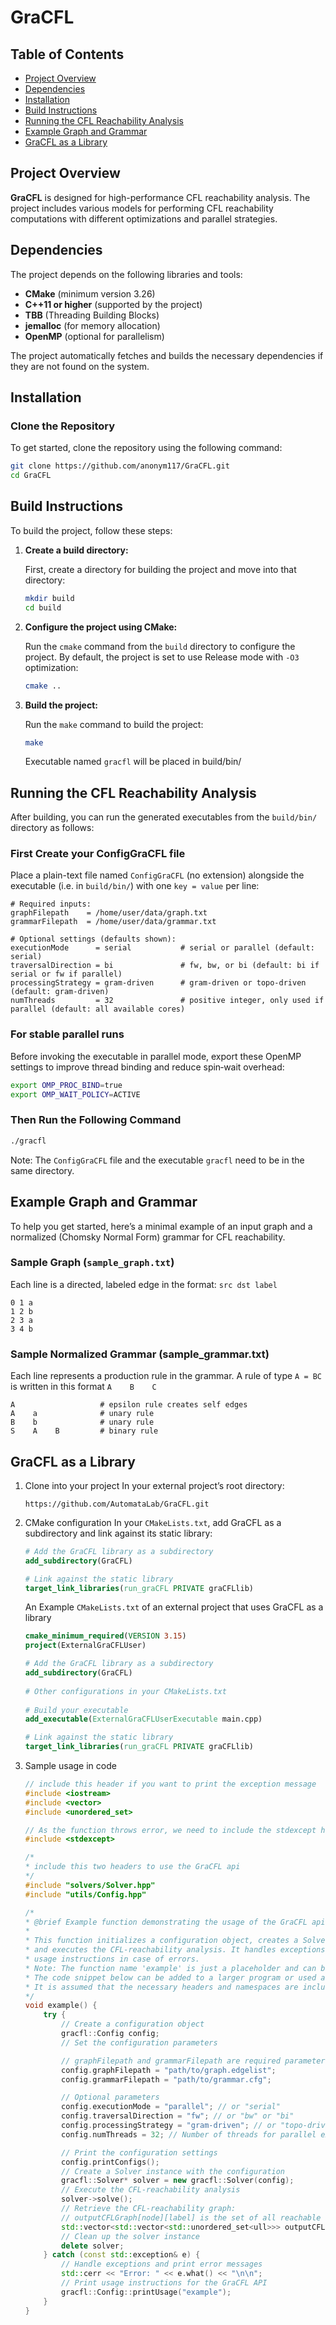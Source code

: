 # GraCFL

## Table of Contents
- [Project Overview](#project-overview)
- [Dependencies](#dependencies)
- [Installation](#installation)
- [Build Instructions](#build-instructions)
- [Running the CFL Reachability Analysis](#running-the-cfl-reachability-analysis)
- [Example Graph and Grammar](#example-graph-and-grammar)
- [GraCFL as a Library](#gracfl-as-a-library)

## Project Overview
**GraCFL** is designed for high-performance CFL reachability analysis. The project includes various models for performing CFL reachability computations with different optimizations and parallel strategies.

## Dependencies
The project depends on the following libraries and tools:

- **CMake** (minimum version 3.26)
- **C++11 or higher** (supported by the project)
- **TBB** (Threading Building Blocks)
- **jemalloc** (for memory allocation)
- **OpenMP** (optional for parallelism)

The project automatically fetches and builds the necessary dependencies if they are not found on the system.

## Installation

### Clone the Repository
To get started, clone the repository using the following command:

```bash
git clone https://github.com/anonym117/GraCFL.git
cd GraCFL
```

## Build Instructions

To build the project, follow these steps:

1. **Create a build directory:**

    First, create a directory for building the project and move into that directory:

    ```bash
    mkdir build
    cd build
    ```

2. **Configure the project using CMake:**

    Run the `cmake` command from the `build` directory to configure the project. By default, the project is set to use Release mode with `-O3` optimization:

    ```bash
    cmake ..
    ```
3. **Build the project:**

    Run the `make` command to build the project:
   
    ```bash
    make
    ```
    Executable named `gracfl` will be placed in build/bin/

## Running the CFL Reachability Analysis
After building, you can run the generated executables from the `build/bin/` directory as follows:

### First Create your ConfigGraCFL file

Place a plain-text file named  `ConfigGraCFL` (no extension) alongside the executable (i.e. in `build/bin/`) with one `key = value` per line:

```text
# Required inputs:
graphFilepath    = /home/user/data/graph.txt
grammarFilepath  = /home/user/data/grammar.txt

# Optional settings (defaults shown):
executionMode      = serial           # serial or parallel (default: serial)
traversalDirection = bi               # fw, bw, or bi (default: bi if serial or fw if parallel)
processingStrategy = gram-driven      # gram-driven or topo-driven (default: gram-driven)
numThreads         = 32               # positive integer, only used if parallel (default: all available cores)
```

### For stable parallel runs
Before invoking the executable in parallel mode, export these OpenMP settings to improve thread binding and reduce spin‐wait overhead:
```bash
export OMP_PROC_BIND=true
export OMP_WAIT_POLICY=ACTIVE
```

### Then Run the Following Command

```bash
./gracfl
```

Note: The `ConfigGraCFL` file and the executable `gracfl` need to be in the same directory.

## Example Graph and Grammar

To help you get started, here’s a minimal example of an input graph and a normalized (Chomsky Normal Form) grammar for CFL reachability.

### Sample Graph (`sample_graph.txt`)

Each line is a directed, labeled edge in the format: `src dst label`
```text
0 1 a
1 2 b
2 3 a
3 4 b
```

### Sample Normalized Grammar (sample_grammar.txt)
Each line represents a production rule in the grammar. A rule of type `A = BC` is written in this format `A    B    C`
```
A                   # epsilon rule creates self edges
A    a              # unary rule
B    b              # unary rule
S    A    B         # binary rule 
```

## GraCFL as a Library
1. Clone into your project
    In your external project’s root directory:
    ```text
    https://github.com/AutomataLab/GraCFL.git
    ```
2. CMake configuration
    In your `CMakeLists.txt`, add GraCFL as a subdirectory and link against its static library:
    ```cmake
    # Add the GraCFL library as a subdirectory
    add_subdirectory(GraCFL)
    ```
    ```cmake
    # Link against the static library
    target_link_libraries(run_graCFL PRIVATE graCFLlib)
    ```

    An Example `CMakeLists.txt` of an external project that uses GraCFL as a library
    ```cmake
    cmake_minimum_required(VERSION 3.15)
    project(ExternalGraCFLUser)
    
    # Add the GraCFL library as a subdirectory
    add_subdirectory(GraCFL)
  
    # Other configurations in your CMakeLists.txt
     
    # Build your executable
    add_executable(ExternalGraCFLUserExecutable main.cpp)
    
    # Link against the static library
    target_link_libraries(run_graCFL PRIVATE graCFLlib)
    ```
    
3. Sample usage in code

    ```cpp
    // include this header if you want to print the exception message
    #include <iostream>
    #include <vector>
    #include <unordered_set>
    
    // As the function throws error, we need to include the stdexcept header
    #include <stdexcept>
    
    /*
    * include this two headers to use the GraCFL api
    */
    #include "solvers/Solver.hpp"
    #include "utils/Config.hpp"
    
    /*
    * @brief Example function demonstrating the usage of the GraCFL api.
    * 
    * This function initializes a configuration object, creates a Solver instance,
    * and executes the CFL-reachability analysis. It handles exceptions and prints
    * usage instructions in case of errors.
    * Note: The function name 'example' is just a placeholder and can be changed as needed.
    * The code snippet below can be added to a larger program or used as a standalone example.
    * It is assumed that the necessary headers and namespaces are included at the beginning of the file.
    */      
    void example() {
        try {
            // Create a configuration object
            gracfl::Config config;
            // Set the configuration parameters
    
            // graphFilepath and grammarFilepath are required parameters
            config.graphFilepath = "path/to/graph.edgelist";
            config.grammarFilepath = "path/to/grammar.cfg";
    
            // Optional parameters
            config.executionMode = "parallel"; // or "serial"
            config.traversalDirection = "fw"; // or "bw" or "bi"
            config.processingStrategy = "gram-driven"; // or "topo-driven"
            config.numThreads = 32; // Number of threads for parallel execution
    
            // Print the configuration settings
            config.printConfigs();
            // Create a Solver instance with the configuration
            gracfl::Solver* solver = new gracfl::Solver(config);
            // Execute the CFL-reachability analysis
            solver->solve();
            // Retrieve the CFL-reachability graph:
            // outputCFLGraph[node][label] is the set of all reachable destination node IDs from the source node with the edge label.
            std::vector<std::vector<std::unordered_set<ull>>> outputCFLGraph = solver->getGraph();
            // Clean up the solver instance
            delete solver;
        } catch (const std::exception& e) {
            // Handle exceptions and print error messages
            std::cerr << "Error: " << e.what() << "\n\n";
            // Print usage instructions for the GraCFL API
            gracfl::Config::printUsage("example");
        }
    }
    ```


